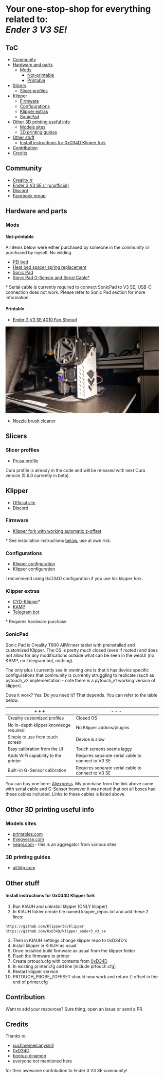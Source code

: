 <!-- omit in toc -->
# Your one-stop-shop for everything related to:<br>***Ender 3 V3 SE!***

<!-- omit in toc -->
## ToC

- [Community](#community)
- [Hardware and parts](#hardware-and-parts)
  - [Mods](#mods)
    - [Not-printable](#not-printable)
    - [Printable](#printable)
- [Slicers](#slicers)
  - [Slicer profiles](#slicer-profiles)
- [Klipper](#klipper)
  - [Firmware](#firmware)
  - [Configurations](#configurations)
  - [Klipper extras](#klipper-extras)
  - [SonicPad](#sonicpad)
- [Other 3D printing useful info](#other-3d-printing-useful-info)
  - [Models sites](#models-sites)
  - [3D printing guides](#3d-printing-guides)
- [Other stuff](#other-stuff)
    - [Install instructions for 0xD34D Klipper fork](#install-instructions-for-0xd34d-klipper-fork)
- [Contribution](#contribution)
- [Credits](#credits)


## Community

* [Creality /r](https://www.reddit.com/r/Creality/)
* [Ender 3 V3 SE /r (unofficial)](https://www.reddit.com/r/Ender3V3SE/)
* [Discord](https://discord.gg/mbCpbSv9)
* [Facebook group](https://www.facebook.com/groups/347538964267031)

## Hardware and parts

### Mods

#### Not-printable

All items below were either purchased by someone in the community or purchased by myself. No wilding.

* [PEI bed](https://www.aliexpress.com/item/1005005815144081.html)
* [Heat bed spacer spring replacement](https://www.aliexpress.com/item/33000090210.html)
* [Sonic Pad](https://www.aliexpress.com/item/1005005573923853.html)
* [Sonic Pad G-Sensor and Serial Cable*](https://www.aliexpress.com/item/1005005135181819.html)

\* Serial cable is currently required to connect SonicPad to V3 SE, USB-C connection does not work. Please refer to Sonic Pad section for more information.

#### Printable

* [Ender 3 V3 SE 4010 Fan Shroud](https://www.printables.com/model/595397-ender-3-v3-se-4010-fan-shroud)

![Alt text](/assets/img/example-printed-shroud.jpg "Shroud")

* [Nozzle brush cleaner](https://www.printables.com/model/625480-brush-mount-for-ender-3-v3-se)

## Slicers

### Slicer profiles

* [Prusa profile](https://github.com/suchmememanyskill/PrusaSlicer-Ender3-v3-SE-Config)

Cura profile is already in the code and will be released with next Cura version (5.6.0 currently in beta).

## Klipper

* [Official site](https://www.klipper3d.org)
* [Discord](https://discord.klipper3d.org/})

### Firmware

* [Klipper fork with working automatic z-offset](https://github.com/0xD34D/klipper_ender3_v3_se)

\* See installation instructions [below](https://github.com/pwlgrzs/awesome-resources-for-ender-3-v3-se#other-stuff), use at own risk.

### Configurations

* [Klipper configuration](https://github.com/0xD34D/ender3-v3-se-klipper-config)
* [Klipper configuration](https://github.com/bootuz-dinamon/ender3-v3-se-full-klipper)

I recommend using 0xD34D configuration if you use his klipper fork.

### Klipper extras

* [CYD-Klipper](https://github.com/suchmememanyskill/CYD-Klipper)*
* [KAMP](https://github.com/kyleisah/Klipper-Adaptive-Meshing-Purging)
* [Telegram bot](https://github.com/nlef/moonraker-telegram-bot)

\* Requires hardware purchase

### SonicPad

Sonic Pad is Creality T800 AllWinner tablet with preinstalled and customized Klipper. The OS is pretty much closed (even if rooted) and does not allow for any modifications outside what can be seen in the webUI (no KAMP, no Telegram bot, nothing).

The only plus I currently see in owning one is that it has device specific configurations that community is currently struggling to replicate (such as pytouch_v2 implementation - note there is a pytouch_v1 working version of klipper).

Does it work? Yes. Do you need it? That depends. You can refer to the table below.

| + + +                                   | - - -                                               |
|---------------------------------------- |---------------------------------------------------- |
| Creality customized profiles            | Closed OS                                           |
| No in-depth klipper knowledge required  | No Klipper addons/plugins                           |
| Simple to use from touch screen         | Device is slow                                      |
| Easy calibration from the UI            | Touch screens seems laggy                           |
| Adds WiFi capability to the printer     | Requires separate serial cable to connect to V3 SE  |
| Built-in G-Sensor calibration           | Requires separate serial cable to connect to V3 SE  |

You can buy one here: [Aliexpress](https://www.aliexpress.com/item/1005005573923853.html).
My purchase from the link above came with serial cable and G-Sensor however it was noted that not all boxes had these cables included. Links to these cables is listed above.

## Other 3D printing useful info

### Models sites

* [printables.com](https://www.printables.com/)
* [thingverse.com](https://www.thingiverse.com/)
* [yeggi.com](https://www.yeggi.com/) - this is an aggregator from various sites

### 3D printing guides

* [all3dp.com](https://all3dp.com/)

## Other stuff

#### Install instructions for 0xD34D Klipper fork

1. Run KIAUH and uninstall klipper (ONLY klipper)
2. In KIAUH folder create file named klipper_repos.txt and add these 2 lines:

```
https://github.com/Klipper3d/klipper
https://github.com/0xD34D/klipper_ender3_v3_se
```

3. Then in KIAUH settings change klipper repo to 0xD34D's
4. Install klipper in KIAUH as usual
5. Once installed build firmware as usual from the klipper folder
6. Flash the firmware to printer
7. Create prtouch.cfg with contents from [0xD34D](https://github.com/0xD34D/ender3-v3-se-klipper-config/blob/main/prtouch.cfg)
8. In existing printer.cfg add line [include prtouch.cfg]
9. Restart klipper service
10. PRTOUCH_PROBE_ZOFFSET should now work and return Z-offset in the end of printer.cfg

## Contribution

Want to add your resources? Sure thing, open an issue or send a PR.

## Credits

Thanks to

* [suchmememanyskill](https://github.com/suchmememanyskill)
* [0xD34D](https://github.com/0xD34D)
* [bootuz-dinamon](https://github.com/bootuz-dinamon)
* everyone not mentioned here

for their awesome contribution to Ender 3 V3 SE community!